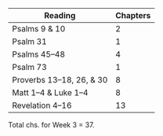 Reading | Chapters
--- | ---
Psalms 9 & 10 | 2
Psalm 31 | 1
Psalms 45–48 | 4
Psalm 73 | 1
Proverbs 13–18, 26, & 30 | 8
Matt 1–4 & Luke 1–4 | 8
Revelation 4–16 | 13

Total chs. for Week 3 = 37.
